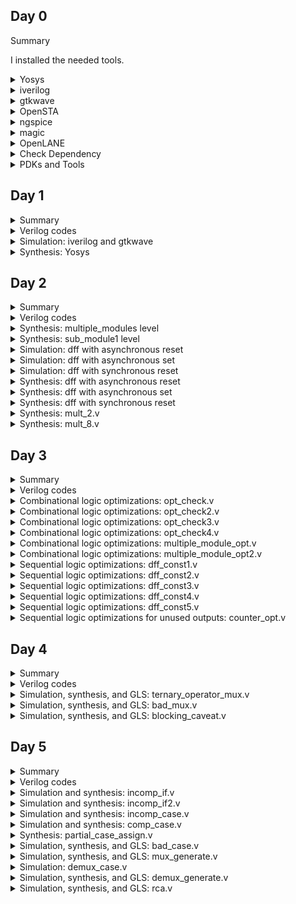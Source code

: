 ## Day 0
 <summary> Summary <Yosys></Yosys>
	
I installed the needed tools.

</details>	
	
 <details>
 <summary> Yosys </summary>


 I installed Yosys using the following commands:
 ```bash
git clone https://github.com/YosysHQ/yosys.git
cd yosys-master 
sudo apt install make 
sudo apt-get install build-essential clang bison flex \
    libreadline-dev gawk tcl-dev libffi-dev git \
    graphviz xdot pkg-config python3 libboost-system-dev \
    libboost-python-dev libboost-filesystem-dev zlib1g-dev
  make 
  sudo make install
 ```

Screenshot of Yosys installation:
![yosys-install](https://github.com/malobimukherjee/MALOBIMUKHERJEE/assets/141206513/6dea691a-e93e-4900-b155-73eecda11ef3)

Yosys is installed!

![Screenshot from 2023-08-02 10-45-41](https://github.com/malobimukherjee/MALOBIMUKHERJEE/assets/141206513/b53051af-8c34-40ee-b18f-bf72361ad167)
</details>

<details>
<summary> iverilog </summary>

I installed iverilog using the commands below:

sudo apt-get install iverilog

![Screenshot from 2023-08-02 10-48-04](https://github.com/malobimukherjee/MALOBIMUKHERJEE/assets/141206513/3b9e8854-2066-494e-a360-7ea0131b8249)

</details>

<details>
<summary> gtkwave </summary>

I installed gtkwave using the commands below:

sudo apt update
sudo apt install gtkwave

Below are the screenshots showing steps for installing gtkwave:
![Screenshot from 2023-08-02 10-49-08](https://github.com/malobimukherjee/MALOBIMUKHERJEE/assets/141206513/94c45106-3810-4b90-bf06-9990a4d761aa)

![Screenshot from 2023-08-02 10-50-19](https://github.com/malobimukherjee/MALOBIMUKHERJEE/assets/141206513/55bf15af-c60a-495e-8848-8eb3419359c7)

Gtkwave window:
![Screenshot from 2023-08-02 11-02-07](https://github.com/malobimukherjee/MALOBIMUKHERJEE/assets/141206513/518bcda6-6892-4596-801b-9ce4dfe64ba4)

</details>

<details>
<summary> OpenSTA </summary>

I installed OpenSTA using the commands below:

sudo apt-get install cmake clang gcctcl swig bison flex

git clone https://github.com/The-OpenROAD-Project/OpenSTA.git

cd OpenSTA

mkdir build

cd build

cmake ..

make

![Screenshot from 2023-08-06 21-20-47](https://github.com/malobimukherjee/MALOBIMUKHERJEE/assets/141206513/a6983317-5fcd-4097-bfcb-4ab47a71d3f3)

![Screenshot from 2023-08-06 21-22-31](https://github.com/malobimukherjee/MALOBIMUKHERJEE/assets/141206513/e43702fe-1bc3-4c59-93d3-f9a71b607bb9)

![Screenshot from 2023-08-06 21-26-33](https://github.com/malobimukherjee/MALOBIMUKHERJEE/assets/141206513/280631fe-c686-4383-8a27-30de4624992f)



</details>

<details>
<summary> ngspice </summary>

I installed ngspice using the commands below:

After downloading the tarball from https://sourceforge.net/projects/ngspice/files/ to a local directory, unpack it using:

$ tar -zxvf ngspice-40.tar.gz

$ cd ngspice-40

$ mkdir release

$ cd release

$ ../configure  --with-x --with-readline=yes --disable-debug

$ make

$ sudo make install

![Ngpice1](https://github.com/malobimukherjee/MALOBIMUKHERJEE/assets/141206513/0536c5c4-9b74-4c37-9a06-cf2478e1cc5d)

![Ngpice-Release](https://github.com/malobimukherjee/MALOBIMUKHERJEE/assets/141206513/cd3f4751-0288-44e2-9da6-1f3677da1cd3)

![Make-Ngpice](https://github.com/malobimukherjee/MALOBIMUKHERJEE/assets/141206513/60a9258d-ac40-434f-92f2-61a7d62ca0d1)

![Make - Ngpice2](https://github.com/malobimukherjee/MALOBIMUKHERJEE/assets/141206513/12b888e0-c75e-4156-8039-58257d9310f2)


</details>

<details>
<summary> magic </summary>

I installed magic using the commands below:

$ sudo apt-get install m4

$ sudo apt-get install tcsh

$ sudo apt-get install csh

$ sudo apt-get install libx11-dev

$ sudo apt-get install tcl-dev tk-dev

$ sudo apt-get install libcairo2-dev

$ sudo apt-get install mesa-common-dev libglu1-mesa-dev

$ sudo apt-get install libncurses-dev

git clone https://github.com/RTimothyEdwards/magic

cd magic

./configure

make

make install


![Magic-1](https://github.com/malobimukherjee/MALOBIMUKHERJEE/assets/141206513/82206280-c213-45fd-97f4-469bab0ebfeb)

![Magic-4](https://github.com/malobimukherjee/MALOBIMUKHERJEE/assets/141206513/0d254ad6-6d90-4887-bc0a-c758eee429ef)

![Magic-5](https://github.com/malobimukherjee/MALOBIMUKHERJEE/assets/141206513/745b8d1c-7036-443c-9b0d-5c0ae2dbd949)


</details>
<details>
	
<summary> OpenLANE </summary>

I installed OpenLANE using the commands below:

sudo apt-get update

sudo apt-get upgrade

sudo apt install -y build-essential python3 python3-venv python3-pip make git

sudo apt install apt-transport-https ca-certificates curl software-properties-common

curl -fsSL https://download.docker.com/linux/ubuntu/gpg | sudo gpg --dearmor -o /usr/share/keyrings/docker-archive-keyring.gpg

echo "deb [arch=amd64 signed-by=/usr/share/keyrings/docker-archive-keyring.gpg] https://download.docker.com/linux/ubuntu $(lsb_release -cs) stable" | sudo tee /etc/apt/sources.list.d/docker.list > /dev/null

sudo apt update

sudo apt install docker-ce docker-ce-cli containerd.io

sudo docker run hello-world

sudo groupadd docker

sudo usermod -aG docker $USER

sudo reboot

![OpenLane-1](https://github.com/malobimukherjee/MALOBIMUKHERJEE/assets/141206513/f3c3c4f0-1d11-4134-a75f-f21ae4da3d37)

![OpenLane-2](https://github.com/malobimukherjee/MALOBIMUKHERJEE/assets/141206513/114def87-4c34-4b8b-a29c-de4b470a9172)

# After reboot

docker run hello-world

![Docker1](https://github.com/malobimukherjee/MALOBIMUKHERJEE/assets/141206513/95ef3694-502d-41f4-b5b5-f770dfe62e4f)

</details>

<details>

<summary> Check Dependency </summary>

git --version

docker --version

python3 --version

python3 -m pip --version

make --version

python3 -m venv -h

![Checking Dependency](https://github.com/malobimukherjee/MALOBIMUKHERJEE/assets/141206513/099ad7c9-ec8f-4a7e-a318-2f6c4f5333e2)

</details>

<details>

<summary> PDKs and Tools </summary>


I installed PDK using the following commands:

cd $HOME 

git clone https://github.com/The-OpenROAD-Project/OpenLane

cd OpenLane

make

make test


![PDKinstalled](https://github.com/malobimukherjee/MALOBIMUKHERJEE/assets/141206513/2ae34fc4-95de-48c7-976b-21d051318685)

![PDK2](https://github.com/malobimukherjee/MALOBIMUKHERJEE/assets/141206513/ccc798ea-9c47-4465-b7a3-deb0942a7c40)

</details>

## Day 1

<details>
 <summary> Summary </summary>

This section shows how I simulated and synthesized a 2x1 mux using iverilog and yosys respectively. iverilog generates from the RTL design and its testbench a value changing dump file (vcd). gtkwave is the tool used to plot the simulation results of the design. Yosys is a tool which synthesizes RTL designs into a netlist. It is also used to test the synthesized netlist when we provide it with a testbench.

</details>	
	
<details>
 <summary> Verilog codes </summary>
The verilog codes of the 2x1 mux (good_mux.v) and its testbench (tb_good_mux.v) are taken from https://github.com/kunalg123/sky130RTLDesignAndSynthesisWorkshop.git

</details>

 <details>
 <summary> Simulation: iverilog and gtkwave </summary>
 
 I used the following commands to simulate and view the plots of the RTL design:
 
 ```bash
 iverilog good_mux.v tb_good_mux.v
 ./a.out
 gtkwave tb_good_mux.vcd
 ```
	
 Below is the screenshot of the gtkwave plots:
 
![Screenshot from 2023-08-11 22-53-00](https://github.com/malobimukherjee/MALOBIMUKHERJEE/assets/141206513/f9bf9399-c319-46c7-b58f-29e97f2a978d)

The verilog code good_mux.v and its testbench tb_good_mux.v:

![Screenshot from 2023-08-11 22-57-52](https://github.com/malobimukherjee/MALOBIMUKHERJEE/assets/141206513/ad883da9-fafe-40e5-96d5-004e5fb73625)


 
 </details>

<details>
 <summary> Synthesis: Yosys </summary>
	
 In the directory of the verilog files, I used the following commands to synthesize and view the synthesized deisgn:
 
```bash
yosys> read_liberty -lib /home/malobi/Verilog/sky130RTLDesignAndSynthesisWorkshop/lib/sky130_fd_sc_hd__tt_025C_1v80.lib
yosys> read_verilog good_mux.v
yosys> synth -top good_mux
yosys> abc -liberty /home/malobi/Verilog/sky130RTLDesignAndSynthesisWorkshop/lib/sky130_fd_sc_hd__tt_025C_1v80.lib
yosys> show
 ```
 Below is the screenshot of the synthesized design:
 
![Screenshot from 2023-08-11 23-15-00](https://github.com/malobimukherjee/MALOBIMUKHERJEE/assets/141206513/a9121038-85d7-4db0-94c9-b194b76a1442)


	
 I used the following commands to generate the netlist:
 
 ```bash
 yosys> write_verilog <good_mux_netlist.v>
 yosys> write_verilog -noattr <good_mux_netlist.v>
 ```
 
 Below is the screenshot of the generated netlist:
 
 ![Screenshot from 2023-08-11 23-19-26](https://github.com/malobimukherjee/MALOBIMUKHERJEE/assets/141206513/738dc136-96f1-4c36-85e3-3b7dfe6dc585)

 
 </details>

## Day 2

<details>
 <summary> Summary </summary>

I first synthesized a multiple module (made of two submodules) at the multiple module level (both in hierarchical and flattened forms) then at the submodule level. Synthesis at the submodule level is important for two reasons: 1-) when we have multiple instances of same module (we synthesize once and replicate this netlist multiple times and stitch together the replicas to get the multiple module netlist, and 2-) when we want to divide and conquer (in massive designs) so that the tool can generate a portion by portion of the overall netlist and then we can stitch together the netlist portions to get the multiple module netlist.
After that, I sumulated the different flop designs using iverilog and gtkwave, then synthesized the designs.
Finally, I synthesized 2 designs that were special; their synthesis used optimizations.

</details>	
	
<details>
 <summary> Verilog codes </summary>
The verilog codes of the multiple module (multiple_modules.v), the D-flipflop with asynchronous reset (dff_asyncres.v), the D-flipflop with asynchronous set (dff_async_set.v), the D-flipflop with synchronous reset (dff_syncres.v), their respective testbenches (tb_*), mult_2.v and mult_8.v are taken from https://github.com/kunalg123/sky130RTLDesignAndSynthesisWorkshop.git

</details>
	
<details>
 <summary> Synthesis: multiple_modules level </summary>
		
I used the following commands to synthesize and view the design of the hierarchical multiple module:
		
```bash		
yosys> read_liberty -lib /home/malobi/Verilog/sky130RTLDesignAndSynthesisWorkshop/lib/sky130_fd_sc_hd__tt_025C_1v80.lib
yosys> read_verilog multiple_modules.v
yosys> synth -top multiple_modules
yosys> abc -liberty /home/malobi/Verilog/sky130RTLDesignAndSynthesisWorkshop/lib/sky130_fd_sc_hd__tt_025C_1v80.lib
yosys> show multiple_modules
yosys> write_verilog -noattr multiple_modules_hier.v
```
Below is the screenshot of the generated hierarchical design:
		
![Screenshot from 2023-08-11 23-58-21](https://github.com/malobimukherjee/MALOBIMUKHERJEE/assets/141206513/709686b4-8fb6-4d46-8410-d6e7647bfff0)

	
Below is the screenshot of the generated hierarchical netlist:
		
![Screenshot from 2023-08-11 23-41-51](https://github.com/malobimukherjee/MALOBIMUKHERJEE/assets/141206513/20ba868a-c681-4d19-8696-ee4a6fd133a8)


I used the following additional commands to synthesize and view the design of the flattened multiple module:
		
```bash
yosys> flatten
yosys> write_verilog -noattr multiple_modules_flat.v
```	
Below is the screenshot of the generated flattened design:
		
![Screenshot from 2023-08-11 23-58-50](https://github.com/malobimukherjee/MALOBIMUKHERJEE/assets/141206513/4f6e70d7-989d-4efe-93fc-462d3cf0e3ca)


Below is the screenshot of the generated flattened netlist:
		
![Screenshot from 2023-08-12 00-00-40](https://github.com/malobimukherjee/MALOBIMUKHERJEE/assets/141206513/b2f65aa7-eaa0-476b-b440-68cb30d415d7)

</details>
<details>
 <summary> Synthesis: sub_module1 level </summary>
		
I used the following commands to view the synthesized design of the submodule:
		
```bash		
yosys> read_liberty -lib /home/malobi/Verilog/sky130RTLDesignAndSynthesisWorkshop/lib/sky130_fd_sc_hd__tt_025C_1v80.lib
yosys> read_verilog multiple_modules.v
yosys> synth -top sub_module1
yosys> abc -liberty /home/malobi/Verilog/sky130RTLDesignAndSynthesisWorkshop/lib/sky130_fd_sc_hd__tt_025C_1v80.lib
yosys> show sub_module1
```
	
Below is the screenshot of the generated design:
		
![Screenshot from 2023-08-12 00-09-08](https://github.com/malobimukherjee/MALOBIMUKHERJEE/assets/141206513/3b65c5cc-f4ec-464f-a0a0-3224b95eeb4b)


</details>
<details>
<summary> Simulation: dff with asynchronous reset </summary>

I used the following commands to simulate the RTL design of the dff with asynchronous reset:
	
```bash	
iverilog dff_asyncres.v tb_dff_asyncres.v
./a.out
gtkwave tb_dff_asyncres.vcd
```	
	
Below is the screenshot of the simulation:
	
![Screenshot from 2023-08-12 00-18-44](https://github.com/malobimukherjee/MALOBIMUKHERJEE/assets/141206513/0a0f0992-3f6c-4c57-b6da-a36e8b017121)


</details>
<details>
<summary> Simulation: dff with asynchronous set </summary>
I used the following commands to simulate the RTL design of the dff with asynchronous set:
	
```bash	
iverilog dff_async_set.v tb_dff_async_set.v
./a.out
gtkwave tb_dff_async_set.vcd
```
	
Below is the screenshot of the simulation:

![Screenshot from 2023-08-12 00-22-20](https://github.com/malobimukherjee/MALOBIMUKHERJEE/assets/141206513/33221b35-921e-4cb7-9dae-b86a91aa7c43)


</details>
<details>
<summary> Simulation: dff with synchronous reset </summary>
	
I used the following commands to simulate the RTL design of the dff with synchronous reset:
	
```bash	
iverilog dff_syncres.v tb_dff_syncres.v
./a.out
gtkwave tb_dff_syncres.vcd
```	
	
Below is the screenshot of the simulation:
	
![Screenshot from 2023-08-12 00-26-53](https://github.com/malobimukherjee/MALOBIMUKHERJEE/assets/141206513/256f6704-3903-4ce3-8775-4c2033294c01)

</details>
<details>
 <summary> Synthesis: dff with asynchronous reset </summary>

I used the following commands to synthesize the design:
```bash
yosys> read_liberty -lib /home/malobi/Verilog/sky130RTLDesignAndSynthesisWorkshop/lib/sky130_fd_sc_hd__tt_025C_1v80.lib
yosys> read_verilog dff_asyncres.v
yosys> synth -top dff_asyncres
yosys> dfflibmap -liberty /home/malobi/Verilog/sky130RTLDesignAndSynthesisWorkshop/lib/sky130_fd_sc_hd__tt_025C_1v80.lib
yosys> abc -liberty /home/malobi/Verilog/sky130RTLDesignAndSynthesisWorkshop/lib/sky130_fd_sc_hd__tt_025C_1v80.lib
yosys> show dff_asyncres
```
Below is the screenshot of the synthesized design:
	
![Screenshot from 2023-08-12 00-36-00](https://github.com/malobimukherjee/MALOBIMUKHERJEE/assets/141206513/35d0c3e9-5cb6-428f-a4a3-e8f1750935cf)

	
</details>
<details>
 <summary> Synthesis: dff with asynchronous set </summary>

I used the following commands to synthesize the design:
	
```bash
yosys> read_liberty -lib /home/malobi/Verilog/sky130RTLDesignAndSynthesisWorkshop/lib/sky130_fd_sc_hd__tt_025C_1v80.lib
yosys> read_verilog dff_async_set.v
yosys> synth -top dff_async_set
yosys> dfflibmap -liberty /home/malobi/Verilog/sky130RTLDesignAndSynthesisWorkshop/lib/sky130_fd_sc_hd__tt_025C_1v80.lib
yosys> abc -liberty /home/malobi/Verilog/sky130RTLDesignAndSynthesisWorkshop/lib/sky130_fd_sc_hd__tt_025C_1v80.lib
yosys> show dff_async_set
```
Below is the screenshot of the synthesized design:

 
![Screenshot from 2023-08-12 00-40-59](https://github.com/malobimukherjee/MALOBIMUKHERJEE/assets/141206513/ef617faf-6641-4aa9-ae9e-a5e9e9dfda8e)


</details>
<details>
 <summary> Synthesis: dff with synchronous reset </summary>
	
I used the following commands to synthesize the design:
```bash
yosys> read_liberty -lib /home/malobi/Verilog/sky130RTLDesignAndSynthesisWorkshop/lib/sky130_fd_sc_hd__tt_025C_1v80.lib
yosys> read_verilog dff_syncres.v
yosys> synth -top dff_syncres
yosys> dfflibmap -liberty /home/malobi/Verilog/sky130RTLDesignAndSynthesisWorkshop/lib/sky130_fd_sc_hd__tt_025C_1v80.lib
yosys> abc -liberty /home/malobi/Verilog/sky130RTLDesignAndSynthesisWorkshop/lib/sky130_fd_sc_hd__tt_025C_1v80.lib
yosys> show dff_syncres
```
Below is the screenshot of the synthesized design:

![Screenshot from 2023-08-12 00-46-08](https://github.com/malobimukherjee/MALOBIMUKHERJEE/assets/141206513/d455a77c-df18-47a2-a992-b5128863a108)


</details>
<details>
 <summary> Synthesis: mult_2.v </summary>
	
I used the following commands to synthesize and view the design:
	
```bash
yosys> read_liberty -lib /home/malobi/Verilog/sky130RTLDesignAndSynthesisWorkshop/lib/sky130_fd_sc_hd__tt_025C_1v80.lib
yosys> read_verilog mul_2.v
yosys> synth -top mul2
yosys> abc -liberty /home/malobi/Verilog/sky130RTLDesignAndSynthesisWorkshop/lib/sky130_fd_sc_hd__tt_025C_1v80.lib
yosys> show mul2
yosys> write_verilog -noattr mul2_net.v
```
	
Below is the screenshot of the synthesized design, note that no hardware was used (no cells are synthesised) as multiplying a 3-bit input by a power of two is equivalent to shifting for output:

![Screenshot from 2023-08-12 00-49-34](https://github.com/malobimukherjee/MALOBIMUKHERJEE/assets/141206513/77236f16-b2df-40ab-9f9b-71e1ef0a4e0b)

	
Below is the screenshot of the netlist:
	
![Screenshot from 2023-08-12 00-51-21](https://github.com/malobimukherjee/MALOBIMUKHERJEE/assets/141206513/6ddcaa91-2c45-47a8-a986-73bb0707630b)

	

</details>
<details>
 <summary> Synthesis: mult_8.v </summary>
	
I used the following commands to synthesize and view the design:
	
```bash
yosys> read_liberty -lib /home/malobi/Verilog/sky130RTLDesignAndSynthesisWorkshop/lib/sky130_fd_sc_hd__tt_025C_1v80.lib
yosys> read_verilog mult_8.v
yosys> synth -top mult8
yosys> abc -liberty /home/malobi/Verilog/sky130RTLDesignAndSynthesisWorkshop/lib/sky130_fd_sc_hd__tt_025C_1v80.lib
yosys> show mult8
yosys> write_verilog -noattr mult8_net.v
```
	
Below is the screenshot of the synthesized design, note that no hardware was used (no cells are synthesised) as multiplying a 3-bit input (special case) by a nine is equivalent to replicating the input twice for output:
	
![Screenshot from 2023-08-12 00-54-54](https://github.com/malobimukherjee/MALOBIMUKHERJEE/assets/141206513/8dfccf76-e3fa-4683-8a41-727e899d90e6)


Below is the screenshot of the netlist:
	
![Screenshot from 2023-08-12 00-55-56](https://github.com/malobimukherjee/MALOBIMUKHERJEE/assets/141206513/46fd7dc6-c5c2-4512-97e9-43ebd930dcd7)



</details>

## Day 3
	
<details>
 <summary> Summary </summary>

I have synthesized designs with optimizations. Combinational logic optimizations include 1-) constant propagation (when the combination is just propagating a constant) and 2-) boolean logic optimization (when boolean rules are used to simplify the expression). Sequential logic optimizations include 1-) sequential constant propagation (when constant is propagated with clock involved), 2-) state optimization (when unused states are optimized), 3-) retiming (when logic is split to decrease timing of the different logic portions and increase frequency), and 4-) sequential logic cloning (when physical aware synthesis is done to optimize the floop plan)

</details>	
	
<details>
 <summary> Verilog codes </summary>

The verilog codes used (opt_*, dff_const*, tb_dff_const*, and counter_opt*) are taken from https://github.com/kunalg123/sky130RTLDesignAndSynthesisWorkshop.git

</details>
	
<details>
 <summary> Combinational logic optimizations: opt_check.v </summary>
I used the below commands to view the synthesized design of opt_check.v with optimizations:

	
```bash
yosys> read_liberty -lib /home/malobi/Verilog/sky130RTLDesignAndSynthesisWorkshop/lib/sky130_fd_sc_hd__tt_025C_1v80.lib
yosys> read_verilog opt_check.v
yosys> synth -top opt_check
yosys> opt_clean -purge
yosys> abc -liberty /home/malobi/Verilog/sky130RTLDesignAndSynthesisWorkshop/lib/sky130_fd_sc_hd__tt_025C_1v80.lib
yosys> show
```
	
Below is the screenshot of the obtained optimized design, as we can see a 2-input and gate is realized as was expected when optimizations are applied:
	
![Screenshot from 2023-08-12 09-04-39](https://github.com/malobimukherjee/MALOBIMUKHERJEE/assets/141206513/ef92c932-a2b0-4e54-903b-0b1febec76ff)


</details>
	

<details>
 <summary> Combinational logic optimizations: opt_check2.v </summary>
	I used the below commands to view the synthesized design of opt_check2.v with optimizations:
	
```bash
yosys> read_liberty -lib /home/malobi/Verilog/sky130RTLDesignAndSynthesisWorkshop/lib/sky130_fd_sc_hd__tt_025C_1v80.lib
yosys> read_verilog opt_check2.v
yosys> synth -top opt_check2
yosys> opt_clean -purge
yosys> abc -liberty /home/malobi/Verilog/sky130RTLDesignAndSynthesisWorkshop/lib/sky130_fd_sc_hd__tt_025C_1v80.lib
yosys> show
```
Below is the screenshot of the obtained optimized design, as we can see a 2-input or gate is realized as was expected when optimizations are applied:
	
![Screenshot from 2023-08-12 09-07-36](https://github.com/malobimukherjee/MALOBIMUKHERJEE/assets/141206513/74368ea7-7d6e-4279-88fa-e4322d3cc823)



</details>
	
<details>
 <summary> Combinational logic optimizations: opt_check3.v </summary>
	
I used the below commands to view the synthesized design of opt_check3.v with optimizations:
	
```bash
yosys> read_liberty -lib /home/malobi/Verilog/sky130RTLDesignAndSynthesisWorkshop/lib/sky130_fd_sc_hd__tt_025C_1v80.lib
yosys> read_verilog opt_check3.v
yosys> synth -top opt_check3
yosys> opt_clean -purge
yosys> abc -liberty /home/malobi/Verilog/sky130RTLDesignAndSynthesisWorkshop/lib/sky130_fd_sc_hd__tt_025C_1v80.lib
yosys> show
```
	
Below is the screenshot of the obtained optimized design, as we can see a 3-input and gate is realized as was expected when optimizations are applied:
	
![Screenshot from 2023-08-12 09-11-03](https://github.com/malobimukherjee/MALOBIMUKHERJEE/assets/141206513/f60f43f8-fbbf-494b-b967-921d78940fcf)

</details>
	
<details>
 <summary> Combinational logic optimizations: opt_check4.v </summary>
	
I used the below commands to view the synthesized design of opt_check4.v with optimizations:
	
```bash
yosys> read_liberty -lib /home/malobi/Verilog/sky130RTLDesignAndSynthesisWorkshop/lib/sky130_fd_sc_hd__tt_025C_1v80.lib
yosys> read_verilog opt_check4.v
yosys> synth -top opt_check4
yosys> opt_clean -purge
yosys> abc -liberty /home/malobi/Verilog/sky130RTLDesignAndSynthesisWorkshop/lib/sky130_fd_sc_hd__tt_025C_1v80.lib
yosys> show
```
	
Below is the screenshot of the obtained optimized design, as we can see a 2-input xnor gate is realized as was expected when optimizations are applied:
	
![Screenshot from 2023-08-12 09-14-08](https://github.com/malobimukherjee/MALOBIMUKHERJEE/assets/141206513/29092c3a-a6cb-42a5-bb20-fcdc4d5898c4)

</details>

		
<details>
 <summary> Combinational logic optimizations: multiple_module_opt.v </summary>
	
I used the below commands to view the synthesized design of multiple_module_opt.v with optimizations:
	
```bash
yosys> read_liberty -lib /home/malobi/Verilog/sky130RTLDesignAndSynthesisWorkshop/lib/sky130_fd_sc_hd__tt_025C_1v80.lib
yosys> read_verilog multiple_module_opt.v
yosys> synth -top multiple_module_opt
yosys> flatten 
yosys> opt_clean -purge
yosys> abc -liberty /home/malobi/Verilog/sky130RTLDesignAndSynthesisWorkshop/lib/sky130_fd_sc_hd__tt_025C_1v80.lib
yosys> show
```
	
Below is the screenshot of the obtained optimized design, as we can see 2 and gates and 1 or gate are realized as was expected when optimizations are applied:
	
![Screenshot from 2023-08-12 09-16-59](https://github.com/malobimukherjee/MALOBIMUKHERJEE/assets/141206513/f294addb-43f5-4e33-bbae-1ce231b8906d)


</details>
	
<details>
 <summary> Combinational logic optimizations: multiple_module_opt2.v </summary>
	
I used the below commands to view the synthesized design of multiple_module_opt2.v with optimizations:
	
```bash
yosys> read_liberty -lib /home/malobi/Verilog/sky130RTLDesignAndSynthesisWorkshop/lib/sky130_fd_sc_hd__tt_025C_1v80.lib
yosys> read_verilog multiple_module_opt2.v
yosys> synth -top multiple_module_opt2
yosys> flatten 
yosys> opt_clean -purge
yosys> abc -liberty /home/malobi/Verilog/sky130RTLDesignAndSynthesisWorkshop/lib/sky130_fd_sc_hd__tt_025C_1v80.lib
yosys> show

```
	
Below is the screenshot of the obtained optimized design, as we can see no standard cells are realized as was expected when optimizations are applied:
	
![Screenshot from 2023-08-12 16-24-57](https://github.com/malobimukherjee/MALOBIMUKHERJEE/assets/141206513/96042ee3-b427-4634-ad51-242753902118)



</details>
<details>
 <summary> Sequential logic optimizations: dff_const1.v </summary>
	
I used the below commands to simulate the design of dff_const1.v:
	
```bash
iverilog dff_const1.v tb_dff_const1.v
./a.out
gtkwave tb_dff_const1.vcd
```	


Below is the screenshot of the obtained simulation, a we can see even when reset is zero, Q waits for next rising edge of clock:
	
![Screenshot from 2023-08-12 16-28-42](https://github.com/malobimukherjee/MALOBIMUKHERJEE/assets/141206513/61f3a8e3-b388-4e3b-813a-f7e42ab3a7d6)
	
I used the below commands to view the synthesized design of dff_const1.v with optimizations:
	
```bash
yosys> read_liberty -lib /home/malobi/Verilog/sky130RTLDesignAndSynthesisWorkshop/lib/sky130_fd_sc_hd__tt_025C_1v80.lib
yosys> read_verilog dff_const1.v
yosys> synth -top dff_const1
yosys> dfflibmap -liberty /home/malobi/Verilog/sky130RTLDesignAndSynthesisWorkshop/lib/sky130_fd_sc_hd__tt_025C_1v80.lib
yosys> abc -liberty /home/malobi/Verilog/sky130RTLDesignAndSynthesisWorkshop/lib/sky130_fd_sc_hd__tt_025C_1v80.lib
yosys> show
```
	

Below is the screenshot of the obtained optimized design:
	
![Screenshot from 2023-08-12 16-34-06](https://github.com/malobimukherjee/MALOBIMUKHERJEE/assets/141206513/6608c051-3de5-4318-8b1d-303a42ba7b0d)

</details>
	
<details>
 <summary> Sequential logic optimizations: dff_const2.v </summary>
	
I used the below commands to simulate the design of dff_const2.v:
	
```bash
iverilog dff_const2.v tb_dff_const2.v
./a.out
gtkwave tb_dff_const2.vcd
```	

Below is the screenshot of the obtained simulation, as we can see Q is one regardless of the value of reset and clock:
	
![Screenshot from 2023-08-12 16-36-27](https://github.com/malobimukherjee/MALOBIMUKHERJEE/assets/141206513/63f2b950-f3e6-4bdd-afec-0c9bbfd136fe)


I used the below commands to view the synthesized design of dff_const2.v with optimizations:
	
```bash
yosys> read_liberty -lib /home/malobi/Verilog/sky130RTLDesignAndSynthesisWorkshop/lib/sky130_fd_sc_hd__tt_025C_1v80.lib
yosys> read_verilog dff_const2.v
yosys> synth -top dff_const2
yosys> dfflibmap -liberty /home/malobi/Verilog/sky130RTLDesignAndSynthesisWorkshop/lib/sky130_fd_sc_hd__tt_025C_1v80.lib
yosys> abc -liberty /home/malobi/Verilog/sky130RTLDesignAndSynthesisWorkshop/lib/sky130_fd_sc_hd__tt_025C_1v80.lib
yosys> show
```
	
Below is the screenshot of the obtained optimized design:

![Screenshot from 2023-08-12 16-41-06](https://github.com/malobimukherjee/MALOBIMUKHERJEE/assets/141206513/424636c5-b075-4df0-9ac1-9f1dc57a38f6)



</details>

	
<details>
 <summary> Sequential logic optimizations: dff_const3.v </summary>
	
I used the below commands to simulate the design of dff_const3.v:
	

```bash
iverilog dff_const3.v tb_dff_const3.v
./a.out
gtkwave tb_dff_const3.vcd
```	

Below is the screenshot of the obtained simulation, as we can see Q does not follow Q1 immediately:
	
![Screenshot from 2023-08-12 16-44-42](https://github.com/malobimukherjee/MALOBIMUKHERJEE/assets/141206513/61227eba-c821-40d2-b00c-2f12ac723a9a)

I used the below commands to view the synthesized design of dff_const3.v:
	
```bash
yosys> read_liberty -lib /home/malobi/Verilog/sky130RTLDesignAndSynthesisWorkshop/lib/sky130_fd_sc_hd__tt_025C_1v80.lib
yosys> read_verilog dff_const3.v
yosys> synth -top dff_const3
yosys> dfflibmap -liberty /home/malobi/Verilog/sky130RTLDesignAndSynthesisWorkshop/lib/sky130_fd_sc_hd__tt_025C_1v80.lib
yosys> abc -liberty /home/malobi/Verilog/sky130RTLDesignAndSynthesisWorkshop/lib/sky130_fd_sc_hd__tt_025C_1v80.lib
yosys> show
```
	
Below is the screenshot of the obtained design, the 2 flipflops are retained and optimization could not remove any of them:


![Screenshot from 2023-08-12 16-59-59](https://github.com/malobimukherjee/MALOBIMUKHERJEE/assets/141206513/dba0bec6-8254-473c-b478-72e99efdf94c)


</details>
	
<details>
 <summary> Sequential logic optimizations: dff_const4.v </summary>
	
I used the below commands to simulate the design of dff_const4.v:
	
```bash
iverilog dff_const4.v tb_dff_const4.v
./a.out
gtkwave tb_dff_const4.vcd
```	


Below is the screenshot of the obtained simulation, as we can see Q and Q1 are one regardless of clk and reset:

![Screenshot from 2023-08-12 17-25-23](https://github.com/malobimukherjee/MALOBIMUKHERJEE/assets/141206513/eb6ec055-09a5-41b6-bd30-93554ea622cf)
	
I used the below commands to view the synthesized design of dff_const4.v with optimizations:
	
```bash
yosys> read_liberty -lib /home/malobi/Verilog/sky130RTLDesignAndSynthesisWorkshop/lib/sky130_fd_sc_hd__tt_025C_1v80.lib
yosys> read_verilog dff_const4.v
yosys> synth -top dff_const4
yosys> dfflibmap -liberty /home/malobi/Verilog/sky130RTLDesignAndSynthesisWorkshop/lib/sky130_fd_sc_hd__tt_025C_1v80.lib
yosys> abc -liberty /home/malobi/Verilog/sky130RTLDesignAndSynthesisWorkshop/lib/sky130_fd_sc_hd__tt_025C_1v80.lib
yosys> show
```
	
Below is the screenshot of the obtained optimized design, and no hardware was used as expected:
	
![Screenshot from 2023-08-12 17-29-44](https://github.com/malobimukherjee/MALOBIMUKHERJEE/assets/141206513/ce53a32e-a1fb-4415-9ea9-a187158aa16f)


</details>
	
<details>
 <summary> Sequential logic optimizations: dff_const5.v </summary>
	
I used the below commands to simulate the design of dff_const5.v:
	
```bash
iverilog dff_const5.v tb_dff_const5.v
./a.out
gtkwave tb_dff_const5.vcd
```	

Below is the screenshot of the obtained simulation, as we can see when reset is zero, Q1 becomes one on the next rising edge of clk, and Q follows Q1 on the next rising edge of clk:

![Screenshot from 2023-08-12 17-34-10](https://github.com/malobimukherjee/MALOBIMUKHERJEE/assets/141206513/3e61a38a-5c13-4dc1-b633-4f9fe7e24ea5)

	
I used the below commands to view the synthesized design of dff_const5.v with optimizations:
	
```bash
yosys> read_liberty -lib /home/malobi/Verilog/sky130RTLDesignAndSynthesisWorkshop/lib/sky130_fd_sc_hd__tt_025C_1v80.lib
yosys> read_verilog dff_const5.v
yosys> synth -top dff_const5
yosys> dfflibmap -liberty /home/malobi/Verilog/sky130RTLDesignAndSynthesisWorkshop/lib/sky130_fd_sc_hd__tt_025C_1v80.lib
yosys> abc -liberty /home/malobi/Verilog/sky130RTLDesignAndSynthesisWorkshop/lib/sky130_fd_sc_hd__tt_025C_1v80.lib
yosys> show
```

	
Below is the screenshot of the obtained optimized design, and the 2 flipflops are retained:
	
![Screenshot from 2023-08-12 17-43-09](https://github.com/malobimukherjee/MALOBIMUKHERJEE/assets/141206513/cb1fdf3d-1786-4acf-b48f-e54dc5a49be1)

</details>
	
<details>
 <summary> Sequential logic optimizations for unused outputs: counter_opt.v </summary>
	
I used the below commands to view the synthesized design of counter_opt.v with optimizations:
	
```bash
yosys> read_liberty -lib /home/malobi/Verilog/sky130RTLDesignAndSynthesisWorkshop/lib/sky130_fd_sc_hd__tt_025C_1v80.lib
yosys> read_verilog counter_opt.v
yosys> synth -top counter_opt
yosys> dfflibmap -liberty /home/malobi/Verilog/sky130RTLDesignAndSynthesisWorkshop/lib/sky130_fd_sc_hd__tt_025C_1v80.lib
yosys> abc -liberty /home/malobi/Verilog/sky130RTLDesignAndSynthesisWorkshop/lib/sky130_fd_sc_hd__tt_025C_1v80.lib
yosys> show
```
	
Below is the screenshot of the obtained optimized design, and the only used output (count[0]) is present and 1 flipflop is used:
	
![Screenshot from 2023-08-12 18-10-14](https://github.com/malobimukherjee/MALOBIMUKHERJEE/assets/141206513/3237d231-7218-4086-a2f3-354c0034c0c5)
	
</details>
	
## Day 4

<details>
 <summary> Summary </summary>

I have performed Gate Level Simulation (GLS). GLS is when the testbench is run with the netlist as design under test to ensure there are no synthesis and simulation mismatches, and it is important as it 1-) verifies the logical correctness of the post-synthesis design and 2-) ensures the timing of design is met. Synthesis and simulation mismatches can happen due to a lot of reasons including missing sensitivity list (some signal changes are not captured by the circuit because they are missing from the sensitivity list), blocking vs non-blocking assignments (inside an always block, "=" statements inside it are blocking meaning they are executed in order they are written, assignments (<=) on the other hand are non-blocking so they are executed in parallel => non-blocking should be used with sequential circuits. Note that the synthesis will yield same circuit with blocking and non-blockin; it will yield what would be obtained as if the statements where written in non-blocking format, so in case they weren't written as such a mismatch will occur with the simulation), and non-standard verilog coding.
	
</details>
	
<details>
 <summary> Verilog codes </summary>
The verilog codes (*_mux.v and blocking_caveat.v) are taken from https://github.com/kunalg123/sky130RTLDesignAndSynthesisWorkshop.git

</details>
	
<details>
 <summary> Simulation, synthesis, and GLS: ternary_operator_mux.v </summary>

I used the below commands to simulate the design of ternary_operator_mux.v:
	
```bash
iverilog ternary_operator_mux.v tb_ternary_operator_mux.v
./a.out
gtkwave tb_ternary_operator_mux.vcd
```	

Below is the screenshot of the obtained simulation, we can see that when sel is high y follows i1, and when sel is low y follows i0:

![Screenshot from 2023-08-12 21-22-19](https://github.com/malobimukherjee/MALOBIMUKHERJEE/assets/141206513/4400bf28-fdbb-4de0-be02-f3698d2c6bbe)



I used the below commands to synthesize the design into a netlist and view the synthesized design of ternary_operator_mux.v:
	
```bash
yosys> read_liberty -lib /home/malobi/Verilog/sky130RTLDesignAndSynthesisWorkshop/lib/sky130_fd_sc_hd__tt_025C_1v80.lib
yosys> read_verilog ternary_operator_mux.v
yosys> synth -top ternary_operator_mux
yosys> abc -liberty /home/malobi/Verilog/sky130RTLDesignAndSynthesisWorkshop/lib/sky130_fd_sc_hd__tt_025C_1v80.lib
yosys> write_verilog -noattr ternary_operator_mux_net.v
yosys> show
```
	
Below is the screenshot of the obtained design:
![Screenshot from 2023-08-12 21-26-52](https://github.com/malobimukherjee/MALOBIMUKHERJEE/assets/141206513/e38d5c5e-d9ec-4c3f-a5e1-19f73f6c81ac)


Below is the screenshot of the obtained netlist:
	
![Screenshot from 2023-08-12 21-28-08](https://github.com/malobimukherjee/MALOBIMUKHERJEE/assets/141206513/1cefa0d6-6534-4c9c-a222-41f104035080)


I used the below commands to carry out GLS of ternary_operator_mux.v:
	
```bash
iverilog ../my_lib/verilog_model/primitives.v ../my_lib/verilog_model/sky130_fd_sc_hd.v ternary_operator_mux_net.v tb_ternary_operator_mux.v
./a.out
gtkwave tb_ternary_operator_mux.vcd
```	
	
Below is the screenshot of the obtained simulation, and this matches with pre-synthesis simulation:
	

![Screenshot from 2023-08-15 13-41-51](https://github.com/malobimukherjee/MALOBIMUKHERJEE/assets/141206513/c896c84d-4288-48ff-8ba8-c51ae6ade783)


</details>

<details>
 <summary> Simulation, synthesis, and GLS: bad_mux.v </summary>

I used the below commands to simulate the design of bad_mux.v:
	
```bash
iverilog bad_mux.v tb_bad_mux.v
./a.out
gtkwave tb_bad_mux.vcd
```	

Below is the screenshot of the obtained simulation, we can see that when inputs change, y is not evaluated which is wrong behavior:

![Screenshot from 2023-08-15 13-45-44](https://github.com/malobimukherjee/MALOBIMUKHERJEE/assets/141206513/117bfe93-b07e-4453-8059-bddbb3d2301f)


I used the below commands to synthesize the design into a netlist and view the synthesized design of bad_mux.v:
	
```bash
yosys> read_liberty -lib /home/malobi/Verilog/sky130RTLDesignAndSynthesisWorkshop/lib/sky130_fd_sc_hd__tt_025C_1v80.lib
yosys> read_verilog bad_mux.v
yosys> synth -top bad_mux
yosys> abc -liberty /home/malobi/Verilog/sky130RTLDesignAndSynthesisWorkshop/lib/sky130_fd_sc_hd__tt_025C_1v80.lib
yosys> write_verilog -noattr bad_mux_net.v
yosys> show
```
	

Below is the screenshot of the obtained design:

![Screenshot from 2023-08-15 13-52-06](https://github.com/malobimukherjee/MALOBIMUKHERJEE/assets/141206513/20ad183f-5550-4ba5-9886-f5a4468c0a1a)

	
Below is the screenshot of the obtained netlist:

![Screenshot from 2023-08-15 13-53-45](https://github.com/malobimukherjee/MALOBIMUKHERJEE/assets/141206513/b6deaf42-c5f6-4359-9703-6a37a34d8cbc)

	
I used the below commands to carry out GLS of bad_mux.v:
	
```bash
iverilog ../my_lib/verilog_model/primitives.v ../my_lib/verilog_model/sky130_fd_sc_hd.v bad_mux_net.v tb_bad_mux.v
./a.out
gtkwave tb_bad_mux.vcd
```	
	
Below is the screenshot of the obtained simulation, and this mismatches with pre-synthesis simulation:
	

![Screenshot from 2023-08-15 13-58-36](https://github.com/malobimukherjee/MALOBIMUKHERJEE/assets/141206513/33535711-8677-44b9-8804-66f122a3b1c7)

	
</details>

<details>
 <summary> Simulation, synthesis, and GLS: blocking_caveat.v </summary>

I used the below commands to simulate the design of blocking_caveat.v:
	

```bash
iverilog blocking_caveat.v tb_blocking_caveat.v
./a.out
gtkwave tb_blocking_caveat.vcd
```	

Below is the screenshot of the obtained simulation, and as we can see d is seeing the precious values, and hence it is acting as if there was a flop in the circuit which is not the case (incorrect behavior):

![Screenshot from 2023-08-15 15-59-20](https://github.com/malobimukherjee/MALOBIMUKHERJEE/assets/141206513/948759c2-8909-462f-92d1-eb158e02d53a)


I used the below commands to synthesize the design into a netlist and view the synthesized design of blocking_caveat.v:
	
```bash
yosys> read_liberty -lib /home/malobi/Verilog/sky130RTLDesignAndSynthesisWorkshop/lib/sky130_fd_sc_hd__tt_025C_1v80.lib
yosys> read_verilog blocking_caveat.v
yosys> synth -top blocking_caveat
yosys> abc -liberty /home/malobi/Verilog/sky130RTLDesignAndSynthesisWorkshop/lib/sky130_fd_sc_hd__tt_025C_1v80.lib
yosys> write_verilog -noattr blocking_caveat_net.v
yosys> show
```
	
Below is the screenshot of the obtained design:

![Screenshot from 2023-08-15 16-06-10](https://github.com/malobimukherjee/MALOBIMUKHERJEE/assets/141206513/c95de4ee-f793-46c5-95c3-437632131483)
	
Below is the screenshot of the obtained netlist:

![Screenshot from 2023-08-15 16-08-29](https://github.com/malobimukherjee/MALOBIMUKHERJEE/assets/141206513/7346ed17-8ffc-434e-b89d-81893625b835)


I used the below commands to carry out GLS of blocking_caveat.v:
	
```bash
iverilog ../my_lib/verilog_model/primitives.v ../my_lib/verilog_model/sky130_fd_sc_hd.v blocking_caveat_net.v tb_blocking_caveat.v
./a.out
gtkwave tb_blocking_caveat.vcd

```	
	
Below is the screenshot of the obtained simulation, and this mismatches with pre-synthesis simulation due to blocking statement:
	

![Screenshot from 2023-08-15 16-12-58](https://github.com/malobimukherjee/MALOBIMUKHERJEE/assets/141206513/7029e320-d8eb-4ecd-a26d-6b710aa2710d)
	
</details>

## Day 5
	
<details>
 <summary> Summary </summary>

I have first learned about "if" and "case" statements which are used inside always blocks. "if" statements are used to convey priority logic (ony one portion can be executed), and the hardware will look like a series of muxes in hardware, but in "case" statements there is no inferred priotity (sequential execution can mean multiple portions can be executed) but also the hardware would be a series of muxes. Inferred latches can occur if there is an incomplete "if" statement (no else), in this case the hardware will have a latch storing a previous output value. This is bad coding example unless the latch is intended (like in case of a counter). Incomplete "case" can lead to inferred latches too, and to avoid that code the "case" with a default. Another caveat of "case" statements is partial assignments which also creates inferred latches, and to avoid that we should assign all the outputs in all the segments of the case. In "case" statements, one must be careful that portions should not be overlapping otherwise they could be executed due to the sequential non-prioritized execution of those statement.
Then I have learned about looping constructs: for loop (inside always block) and generate for loop (cannot be used inside always block). The for loop is used to evaluate expressions in blocking format (provides code efficiency as complexity of circuits increases) while the generate for loop is used to instantiate hardware (provides code efficiency when hardware instantiation increases in complexity). 
	
</details>

<details>
 <summary> Verilog codes </summary>	

The verilog codes (incomp*.v, *_case.v, *_generate.v, demux_case.v, and RCA.v) are taken from https://github.com/kunalg123/sky130RTLDesignAndSynthesisWorkshop.git
	
</details>
	
<details>
 <summary> Simulation and synthesis: incomp_if.v </summary>

I used the below commands to simulate the design of incomp_if.v:
	
```bash
iverilog incomp_if.v tb_incomp_if.v
./a.out
gtkwave tb_incomp_if.vcd
```	

Below is the screenshot of the obtained simulation, we can see that there is an inferred latch as output is latching to a constant value when select is not high:

![Screenshot from 2023-08-15 17-51-18](https://github.com/malobimukherjee/MALOBIMUKHERJEE/assets/141206513/3ba7b783-a3bc-4108-8577-1f508496d9b7)



I used the below commands to view the synthesized design of incomp_if.v:
	
```bash
yosys> read_liberty -lib /home/malobi/Verilog/sky130RTLDesignAndSynthesisWorkshop/lib/sky130_fd_sc_hd__tt_025C_1v80.lib
yosys> read_verilog incomp_if.v
yosys> synth -top incomp_if

yosys> abc -liberty /home/malobi/Verilog/sky130RTLDesignAndSynthesisWorkshop/lib/sky130_fd_sc_hd__tt_025C_1v80.lib
yosys> show
```
	
Below is the screenshot of the obtained design, and a latch is seen as was expected:

![Screenshot from 2023-08-15 17-55-28](https://github.com/malobimukherjee/MALOBIMUKHERJEE/assets/141206513/21f943f0-8332-47ad-9482-9f73560a9a4e)

</details>
	
<details>
 <summary> Simulation and synthesis: incomp_if2.v </summary>

I used the below commands to simulate the design of incomp_if2.v:
	
```bash
iverilog incomp_if2.v tb_incomp_if2.v
./a.out
gtkwave tb_incomp_if2.vcd
```	

Below is the screenshot of the obtained simulation, we can see that the output latches a constant value when i0 and i2 are zero:

![Screenshot from 2023-08-15 18-00-15](https://github.com/malobimukherjee/MALOBIMUKHERJEE/assets/141206513/604442f4-1992-4568-a899-2b345aa23ca8)

I used the below commands to view the synthesized design of incomp_if2.v:

	
```bash
yosys> read_liberty -lib /home/malobi/Verilog/sky130RTLDesignAndSynthesisWorkshop/lib/sky130_fd_sc_hd__tt_025C_1v80.lib
yosys> read_verilog incomp_if2.v
yosys> synth -top incomp_if2
yosys> abc -liberty /home/malobi/Verilog/sky130RTLDesignAndSynthesisWorkshop/lib/sky130_fd_sc_hd__tt_025C_1v80.lib
yosys> show
```
	
Below is the screenshot of the obtained design, and we can see a latch as was expected:

![Screenshot from 2023-08-15 18-05-35](https://github.com/malobimukherjee/MALOBIMUKHERJEE/assets/141206513/41da324e-29bf-45d6-a7ee-b3212dbfc5c2)


</details>

<details>
 <summary> Simulation and synthesis: incomp_case.v </summary>

I used the below commands to simulate the design of incomp_case.v:
	
```bash
iverilog incomp_case.v tb_incomp_case.v
./a.out
gtkwave tb_incomp_case.vcd
```	


Below is the screenshot of the obtained simulation, we can see that the output latches a constant value when select has a vlaue of 2 or 3 (when sel[1] is 1):


![Screenshot from 2023-08-15 18-09-35](https://github.com/malobimukherjee/MALOBIMUKHERJEE/assets/141206513/bbcfdb10-ee91-44b1-aec5-32c6eccd659a)

I used the below commands to view the synthesized design of incomp_case.v:
	
```bash
yosys> read_liberty -lib /home/malobi/Verilog/sky130RTLDesignAndSynthesisWorkshop/lib/sky130_fd_sc_hd__tt_025C_1v80.lib
yosys> read_verilog incomp_case.v

yosys> synth -top incomp_case
yosys> abc -liberty /home/malobi/Verilog/sky130RTLDesignAndSynthesisWorkshop/lib/sky130_fd_sc_hd__tt_025C_1v80.lib
yosys> show
```
	
Below is the screenshot of the obtained design, and we can see a latch as was expected:

![Screenshot from 2023-08-15 18-14-44](https://github.com/malobimukherjee/MALOBIMUKHERJEE/assets/141206513/76b9052a-f8d2-4eae-ba73-8d8ed1e354c1)
 
</details>

<details>
 <summary> Simulation and synthesis: comp_case.v </summary>

I used the below commands to simulate the design of comp_case.v:
	
```bash
iverilog comp_case.v tb_comp_case.v
./a.out
gtkwave tb_comp_case.vcd
```	

Below is the screenshot of the obtained simulation, we can see that the output follows i2 when select has a value of 2 or 3 (when sel[1] is 1):

![Screenshot from 2023-08-15 18-18-00](https://github.com/malobimukherjee/MALOBIMUKHERJEE/assets/141206513/619ce56b-1efb-4a36-b34c-027e7adf194c)


I used the below commands to view the synthesized design of comp_case.v:
	

```bash
yosys> read_liberty -lib /home/malobi/Verilog/sky130RTLDesignAndSynthesisWorkshop/lib/sky130_fd_sc_hd__tt_025C_1v80.lib
yosys> read_verilog comp_case.v
yosys> synth -top comp_case
yosys> abc -liberty /home/malobi/Verilog/sky130RTLDesignAndSynthesisWorkshop/lib/sky130_fd_sc_hd__tt_025C_1v80.lib
yosys> show
```
	
Below is the screenshot of the obtained design, and we do not see a latch as was expected:
	
![Screenshot from 2023-08-15 18-26-04](https://github.com/malobimukherjee/MALOBIMUKHERJEE/assets/141206513/b86bbbde-e7ad-400a-bd27-41830805d446)


</details>
	
<details>
 <summary> Synthesis: partial_case_assign.v </summary>

I used the below commands to view the synthesized design of partial_case_assign.v:
	
```bash
yosys> read_liberty -lib /home/malobi/Verilog/sky130RTLDesignAndSynthesisWorkshop/lib/sky130_fd_sc_hd__tt_025C_1v80.lib
yosys> read_verilog partial_case_assign.v
yosys> synth -top partial_case_assign
yosys> abc -liberty /home/malobi/Verilog/sky130RTLDesignAndSynthesisWorkshop/lib/sky130_fd_sc_hd__tt_025C_1v80.lib
yosys> show
```
	
Below is the screenshot of the obtained design, and we see one latch for x output as was expected, and the boolean expressions of x and y that were expected are also inferred by the design obtained:
![Screenshot from 2023-08-15 18-29-43](https://github.com/malobimukherjee/MALOBIMUKHERJEE/assets/141206513/b99e8214-1306-44d9-a883-899789abfad3)


</details>

<details>
 <summary> Simulation, synthesis, and GLS: bad_case.v </summary>

I used the below commands to simulate the design of bad_case.v:
	
```bash
iverilog bad_case.v tb_bad_case.v
./a.out
gtkwave tb_bad_case.vcd
```	

Below is the screenshot of the obtained simulation, we can see that when sel is "11", the simulator is getting confused and output y is taking a constant "1" value:
	
![Screenshot from 2023-08-15 18-32-48](https://github.com/malobimukherjee/MALOBIMUKHERJEE/assets/141206513/b5d211b3-6713-4528-8661-f17428cac6ca)

I used the below commands to synthesize and view the synthesized design of bad_case.v:
	
```bash
yosys> read_liberty -lib /home/malobi/Verilog/sky130RTLDesignAndSynthesisWorkshop/lib/sky130_fd_sc_hd__tt_025C_1v80.lib
yosys> read_verilog bad_case.v
yosys> synth -top bad_case
yosys> abc -liberty /home/malobi/Verilog/sky130RTLDesignAndSynthesisWorkshop/lib/sky130_fd_sc_hd__tt_025C_1v80.lib
yosys> write_verilog -noattr bad_case_net.v
yosys> show
```
	
Below is the screenshot of the obtained design, and there is no inferred latch:


![Screenshot from 2023-08-15 18-39-18](https://github.com/malobimukherjee/MALOBIMUKHERJEE/assets/141206513/c7f5f8fb-ca40-4be2-9176-f0bf6b09a713)


I used the below commands to carry out GLS of bad_case.v:
	
```bash
iverilog ../my_lib/verilog_model/primitives.v ../my_lib/verilog_model/sky130_fd_sc_hd.v bad_case_net.v tb_bad_case.v
./a.out
gtkwave tb_bad_case.vdc
```	
	
Below is the screenshot of the obtained simulation, and this mismatches with pre-synthesis simulation. When sel is "11", y takes value of i3 and no latching happens here:
	
![Screenshot from 2023-08-15 18-42-50](https://github.com/malobimukherjee/MALOBIMUKHERJEE/assets/141206513/20c1e304-24fe-464e-863e-bda08b8ae3c4)

</details>

<details>

 <summary> Simulation, synthesis, and GLS: mux_generate.v </summary>

I used the below commands to simulate the design of mux_generate.v:
	
```bash
iverilog mux_generate.v tb_mux_generate.v>
./a.out
gtkwave tb_mux_generate.vcd
```	

Below is the screenshot of the obtained simulation, we can see it's a 4:1 mux functionality:
	

![Screenshot from 2023-08-15 18-42-50](https://github.com/malobimukherjee/MALOBIMUKHERJEE/assets/141206513/92f036e2-797a-4037-b1cf-9b848d35cd2d)

I used the below commands to synthesize and view the synthesized design of mux_generate.v:
	
```bash
yosys> read_liberty -lib /home/malobi/Verilog/sky130RTLDesignAndSynthesisWorkshop/lib/sky130_fd_sc_hd__tt_025C_1v80.lib
yosys> read_verilog mux_generate.v
yosys> synth -top mux_generate
yosys> abc -liberty /home/malobi/Verilog/sky130RTLDesignAndSynthesisWorkshop/lib/sky130_fd_sc_hd__tt_025C_1v80.lib
yosys> write_verilog -noattr mux_generate_net.v
yosys> show
```
	
Below is the screenshot of the obtained design, and it is a 4:1 mux:
	

![Screenshot from 2023-08-15 18-55-43](https://github.com/malobimukherjee/MALOBIMUKHERJEE/assets/141206513/bcd1b563-524e-458e-a4c4-0b5e662d8844)


I used the below commands to carry out GLS of mux_generate.v:
	
```bash
iverilog ../my_lib/verilog_model/primitives.v ../my_lib/verilog_model/sky130_fd_sc_hd.v mux_generate_net.v tb_mux_generate.v
./a.out
gtkwave tb_mux_generate.vdc
```	
	
Below is the screenshot of the obtained simulation, and this matches with pre-synthesis simulation:
![Screenshot from 2023-08-15 19-00-28](https://github.com/malobimukherjee/MALOBIMUKHERJEE/assets/141206513/b9c40c64-8c4a-4800-89b2-2a60d1ee3b82)


</details>
	
<details>
 <summary> Simulation: demux_case.v </summary>

I used the below commands to simulate the design of demux_case.v:
	
```bash
iverilog demux_case.v tb_demux_case.v
./a.out
gtkwave tb_demux_case.vcd
```	
Below is the screenshot of the obtained simulation, we can see it's a 1:8 demux functionality:
	
![Screenshot from 2023-08-15 19-07-09](https://github.com/malobimukherjee/MALOBIMUKHERJEE/assets/141206513/fefd6b2a-05a2-4378-a4ff-417116cd5173)


</details>
	
<details>
 <summary> Simulation, synthesis, and GLS: demux_generate.v </summary>

I used the below commands to simulate the design of demux_generate.v:
	
```bash
iverilog demux_generate.v tb_demux_generate.v
./a.out
gtkwave tb_demux_generate.vcd
```	

Below is the screenshot of the obtained simulation, we can see it's a 1:8 demux functionality (same as demux_case.v):
	
![Screenshot from 2023-08-15 19-12-03](https://github.com/malobimukherjee/MALOBIMUKHERJEE/assets/141206513/9deb6c50-d6c2-4386-a383-c290348452d3)


I used the below commands to synthesize and view the synthesized design of demux_generate.v:
	
```bash
yosys> read_liberty -lib /home/malobi/Verilog/sky130RTLDesignAndSynthesisWorkshop/lib/sky130_fd_sc_hd__tt_025C_1v80.lib
yosys> read_verilog demux_generate.v
yosys> synth -top demux_generate
yosys> abc -liberty /home/malobi/Verilog/sky130RTLDesignAndSynthesisWorkshop/lib/sky130_fd_sc_hd__tt_025C_1v80.lib
yosys> write_verilog -noattr demux_generate_net.v
yosys> show
```
	
Below is the screenshot of the obtained design, and it is a 1:8 demux:
	

![Screenshot from 2023-08-15 19-15-35](https://github.com/malobimukherjee/MALOBIMUKHERJEE/assets/141206513/aaafcfe7-32b3-44ef-bd4a-3764e90e3656)

I used the below commands to carry out GLS of demux_generate.v:
	
```bash
iverilog ../my_lib/verilog_model/primitives.v ../my_lib/verilog_model/sky130_fd_sc_hd.v demux_generate_net.v tb_demux_generate.v
./a.out
gtkwave tb_demux_generate.vcd
```	
	
Below is the screenshot of the obtained simulation, and this matches with pre-synthesis simulation:


![Screenshot from 2023-08-15 19-21-21](https://github.com/malobimukherjee/MALOBIMUKHERJEE/assets/141206513/38918ab4-1697-4ab5-ae8c-9ae75abe31eb)

</details>
<details>
 <summary> Simulation, synthesis, and GLS: rca.v </summary>

I used the below commands to simulate the design of rca.v:
	
```bash
iverilog rca.v fa.v tb_rca.v
./a.out
gtkwave tb_rca.vcd
```	

Below is the screenshot of the obtained simulation, we can see it's an 8-bit RCA functionality:
	

[Screenshot from 2023-08-15 19-35-01](https://github.com/malobimukherjee/MALOBIMUKHERJEE/assets/141206513/a1b8757a-28d5-414b-a11f-5b6a5f9126db)


</details>

	

